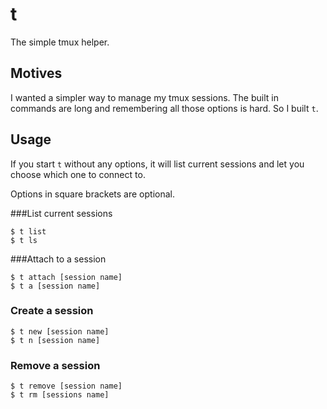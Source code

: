 # t

The simple tmux helper.

## Motives

I wanted a simpler way to manage my tmux sessions. The built in commands are long and remembering all those options is hard. So I built `t`.

## Usage

If you start `t` without any options, it will list current sessions and let you choose which one to connect to.

Options in square brackets are optional.


###List current sessions

    $ t list
    $ t ls

###Attach to a session

    $ t attach [session name]
    $ t a [session name]

### Create a session

    $ t new [session name]
    $ t n [session name]

### Remove a session

    $ t remove [session name]
    $ t rm [sessions name]

